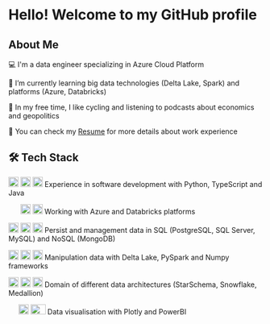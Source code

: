 # Hello! Welcome to my GitHub profile

## About Me

:computer: I'm a data engineer specializing in Azure Cloud Platform 

🌱 I’m currently learning big data technologies (Delta Lake, Spark) and platforms (Azure, Databricks)

🚴 In my free time, I like cycling and listening to podcasts about economics and geopolitics

📄 You can check my [Resume](https://drive.google.com/file/d/16env10WjKQN7zy43maxgYNW8f5lmnXYe/view?usp=sharing) for more details about work experience



## 🛠  Tech Stack

<img src="https://cdn.jsdelivr.net/gh/devicons/devicon/icons/python/python-original.svg" width="20" height="20"/> <img src="https://cdn.jsdelivr.net/gh/devicons/devicon/icons/typescript/typescript-plain.svg" width="20" height="20"/> <img src="https://cdn.jsdelivr.net/gh/devicons/devicon/icons/java/java-plain.svg" width="20" height="20"/> Experience in software development with Python, TypeScript and Java         

&nbsp;&nbsp;&nbsp;&nbsp;&nbsp;&nbsp;<img src="https://cdn.jsdelivr.net/gh/devicons/devicon/icons/azure/azure-original.svg" width="20" height="20"/> <img src="https://github.com/matheusfc77/matheusfc77/assets/53383364/1a04fdad-a9ce-4d81-aff8-799976154f3a" width="20" height="20"/> Working with Azure and Databricks platforms

<img src="https://cdn.jsdelivr.net/gh/devicons/devicon/icons/postgresql/postgresql-plain.svg" width="20" height="20"/> <img src="https://github.com/matheusfc77/matheusfc77/assets/53383364/8b8659ce-42e1-4e60-96ba-d7c36d60157d" width="20" height="20"/> <img src="https://cdn.jsdelivr.net/gh/devicons/devicon/icons/mysql/mysql-original.svg" width="20" height="20"/> Persist and management data in SQL (PostgreSQL, SQL Server, MySQL) and NoSQL (MongoDB)
      
<img src="https://github.com/matheusfc77/matheusfc77/assets/53383364/ca9ee3be-3184-42fb-bc5a-0989fa1fd2cd" width="20" height="20"/> <img src="https://github.com/matheusfc77/matheusfc77/assets/53383364/9213f1f3-d434-42f2-908f-dbc0d528755b" width="20" height="20"/> <img src="https://cdn.jsdelivr.net/gh/devicons/devicon/icons/numpy/numpy-original.svg" width="20" height="20"/> Manipulation data with Delta Lake, PySpark and Numpy frameworks

<img src="https://github.com/matheusfc77/matheusfc77/assets/53383364/6fa5980f-5c4a-416c-8d32-8089d832650e" width="20" height="20"/> <img src="https://github.com/matheusfc77/matheusfc77/assets/53383364/0e6646e7-b2db-4489-a00f-c4a77788e8a1" width="20" height="20"/> <img src="https://github.com/matheusfc77/matheusfc77/assets/53383364/c400b8f0-fa11-43a5-986e-49b853e8aabc" width="20" height="20"/> Domain of different data architectures (StarSchema, Snowflake, Medallion)

&nbsp;&nbsp;&nbsp;&nbsp;&nbsp;<img src="https://github.com/matheusfc77/matheusfc77/assets/53383364/9a1ce461-6c74-4c29-ad3b-1a594370ae89" width="20" height="20"/> <img src="https://github.com/matheusfc77/matheusfc77/assets/53383364/1beb3884-8da0-4a7b-bde7-c72623af53ac" width="30" height="20"/> Data visualisation with Plotly and PowerBI
